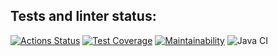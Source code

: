 ##  Tests and linter status:
[![Actions Status](https://github.com/NestyChe/java-project-lvl2/workflows/github-actions.yml/badge.svg)](https://github.com/NestyChe/java-project-lvl2/actions)
[![Test Coverage](https://api.codeclimate.com/v1/badges/bcfe8c5b12a6532e7ac5/test_coverage)](https://codeclimate.com/github/NestyChe/java-project-lvl2/test_coverage)
[![Maintainability](https://api.codeclimate.com/v1/badges/bcfe8c5b12a6532e7ac5/maintainability)](https://codeclimate.com/github/NestyChe/java-project-lvl2/maintainability)
![Java CI](https://github.com/NestyChe/java-project-lvl2/actions/workflows/github-actions.yml/badge.svg)
